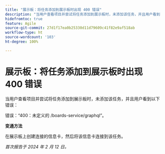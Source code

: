 ```yaml
---
title: "展示板：将任务添加到展示板时出现 400 错误"
description: "当用户查看项目并尝试将任务添加到展示板时，未添加该任务，并且用户看到错误。有变通方法可用。"
hidefromtoc: true
feature: Agile
source-git-commit: 27d1f17ea0b25330d11d79609c41f82e9af518ab
workflow-type: ht
source-wordcount: '103'
ht-degree: 100%

---
```



# 展示板：将任务添加到展示板时出现 400 错误

当用户查看项目并尝试将任务添加到展示板时，未添加该任务，并且用户看到以下错误：

错误：“400：未定义的 /boards-service/graphql”。

**变通方法**

在展示板上创建连接的信息卡，然后将该信息卡连接到该任务。

_首次报告于 2024 年 2 月 12 日。_
